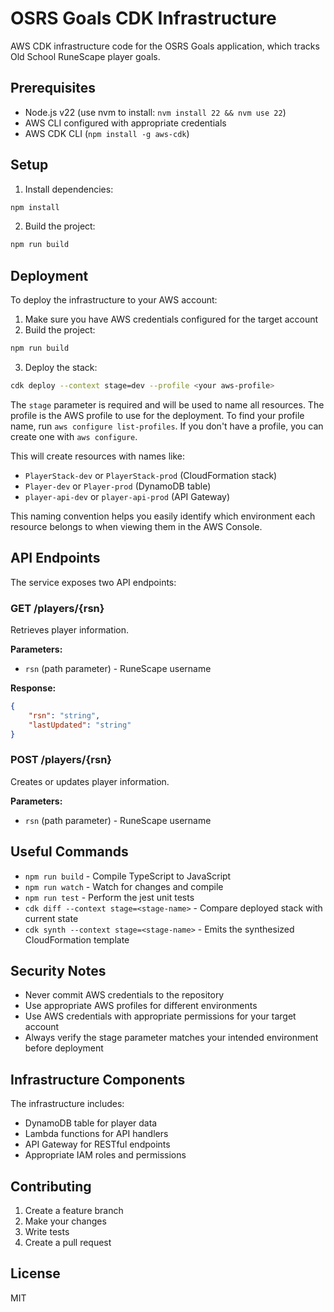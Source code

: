 # OSRS Goals CDK Infrastructure

AWS CDK infrastructure code for the OSRS Goals application, which tracks Old School RuneScape player goals.

## Prerequisites

- Node.js v22 (use nvm to install: `nvm install 22 && nvm use 22`)
- AWS CLI configured with appropriate credentials
- AWS CDK CLI (`npm install -g aws-cdk`)

## Setup

1. Install dependencies:
```bash
npm install
```

2. Build the project:
```bash
npm run build
```

## Deployment

To deploy the infrastructure to your AWS account:

1. Make sure you have AWS credentials configured for the target account
2. Build the project:
```bash
npm run build
```

3. Deploy the stack:
```bash
cdk deploy --context stage=dev --profile <your aws-profile>
```

The `stage` parameter is required and will be used to name all resources. The profile is the AWS profile to use for the deployment. To find your profile name, run `aws configure list-profiles`. If you don't have a profile, you can create one with `aws configure`.

This will create resources with names like:
- `PlayerStack-dev` or `PlayerStack-prod` (CloudFormation stack)
- `Player-dev` or `Player-prod` (DynamoDB table)
- `player-api-dev` or `player-api-prod` (API Gateway)

This naming convention helps you easily identify which environment each resource belongs to when viewing them in the AWS Console.

## API Endpoints

The service exposes two API endpoints:

### GET /players/{rsn}

Retrieves player information.

**Parameters:**
- `rsn` (path parameter) - RuneScape username

**Response:**
```json
{
    "rsn": "string",
    "lastUpdated": "string"
}
```

### POST /players/{rsn}

Creates or updates player information.

**Parameters:**
- `rsn` (path parameter) - RuneScape username

## Useful Commands

- `npm run build` - Compile TypeScript to JavaScript
- `npm run watch` - Watch for changes and compile
- `npm run test` - Perform the jest unit tests
- `cdk diff --context stage=<stage-name>` - Compare deployed stack with current state
- `cdk synth --context stage=<stage-name>` - Emits the synthesized CloudFormation template

## Security Notes

- Never commit AWS credentials to the repository
- Use appropriate AWS profiles for different environments
- Use AWS credentials with appropriate permissions for your target account
- Always verify the stage parameter matches your intended environment before deployment

## Infrastructure Components

The infrastructure includes:
- DynamoDB table for player data
- Lambda functions for API handlers
- API Gateway for RESTful endpoints
- Appropriate IAM roles and permissions

## Contributing

1. Create a feature branch
2. Make your changes
3. Write tests
4. Create a pull request

## License

MIT 